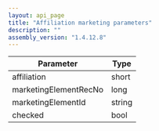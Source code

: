 ```yaml
---
layout: api_page
title: "Affiliation marketing parameters"
description: ""
assembly_version: "1.4.12.8"
---
```



| Parameter | Type |
| --------- | ---- |
| affiliation | short |
| marketingElementRecNo | long |
| marketingElementId | string |
| checked | bool |

